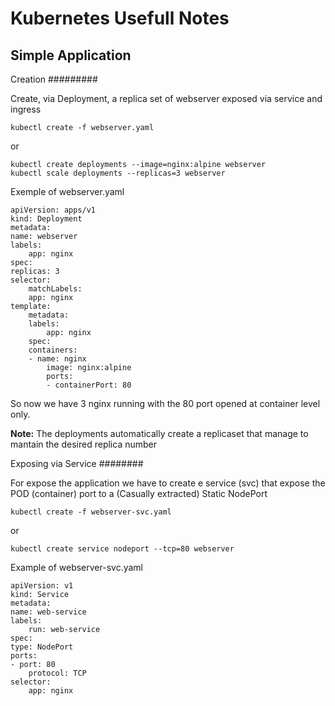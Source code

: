 Kubernetes Usefull Notes
==========

Simple Application
----------

Creation
#########

Create, via Deployment, a replica set of webserver exposed via service and ingress

    kubectl create -f webserver.yaml

or

    kubectl create deployments --image=nginx:alpine webserver
    kubectl scale deployments --replicas=3 webserver

Exemple of webserver.yaml

    apiVersion: apps/v1
    kind: Deployment
    metadata:
    name: webserver
    labels:
        app: nginx
    spec:
    replicas: 3
    selector:
        matchLabels:
        app: nginx
    template:
        metadata:
        labels:
            app: nginx
        spec:
        containers:
        - name: nginx
            image: nginx:alpine
            ports:
            - containerPort: 80

So now we have 3 nginx running with the 80 port opened at container level only.

**Note:** The deployments automatically create a replicaset that manage to mantain the desired replica number

Exposing via Service
########

For expose the application we have to create e service (svc) that expose the POD (container) port to a (Casually extracted) Static NodePort

    kubectl create -f webserver-svc.yaml

or

    kubectl create service nodeport --tcp=80 webserver

Example of webserver-svc.yaml

    apiVersion: v1
    kind: Service
    metadata:
    name: web-service
    labels:
        run: web-service
    spec:
    type: NodePort
    ports:
    - port: 80
        protocol: TCP
    selector:
        app: nginx